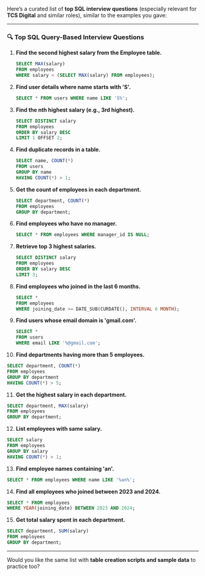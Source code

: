 Here’s a curated list of **top SQL interview questions** (especially relevant for **TCS Digital** and similar roles), similar to the examples you gave:

---

### 🔍 **Top SQL Query-Based Interview Questions**

1. **Find the second highest salary from the Employee table.**

   ```sql
   SELECT MAX(salary) 
   FROM employees 
   WHERE salary < (SELECT MAX(salary) FROM employees);
   ```

2. **Find user details where name starts with 'S'.**

   ```sql
   SELECT * FROM users WHERE name LIKE 'S%';
   ```

3. **Find the nth highest salary (e.g., 3rd highest).**

   ```sql
   SELECT DISTINCT salary 
   FROM employees 
   ORDER BY salary DESC 
   LIMIT 1 OFFSET 2;
   ```

4. **Find duplicate records in a table.**

   ```sql
   SELECT name, COUNT(*) 
   FROM users 
   GROUP BY name 
   HAVING COUNT(*) > 1;
   ```

5. **Get the count of employees in each department.**

   ```sql
   SELECT department, COUNT(*) 
   FROM employees 
   GROUP BY department;
   ```

6. **Find employees who have no manager.**

   ```sql
   SELECT * FROM employees WHERE manager_id IS NULL;
   ```

7. **Retrieve top 3 highest salaries.**

   ```sql
   SELECT DISTINCT salary 
   FROM employees 
   ORDER BY salary DESC 
   LIMIT 3;
   ```

8. **Find employees who joined in the last 6 months.**

   ```sql
   SELECT * 
   FROM employees 
   WHERE joining_date >= DATE_SUB(CURDATE(), INTERVAL 6 MONTH);
   ```

9. **Find users whose email domain is 'gmail.com'.**

   ```sql
   SELECT * 
   FROM users 
   WHERE email LIKE '%@gmail.com';
   ```

10. **Find departments having more than 5 employees.**

```sql
SELECT department, COUNT(*) 
FROM employees 
GROUP BY department 
HAVING COUNT(*) > 5;
```

11. **Get the highest salary in each department.**

```sql
SELECT department, MAX(salary) 
FROM employees 
GROUP BY department;
```

12. **List employees with same salary.**

```sql
SELECT salary 
FROM employees 
GROUP BY salary 
HAVING COUNT(*) > 1;
```

13. **Find employee names containing 'an'.**

```sql
SELECT * FROM employees WHERE name LIKE '%an%';
```

14. **Find all employees who joined between 2023 and 2024.**

```sql
SELECT * FROM employees 
WHERE YEAR(joining_date) BETWEEN 2023 AND 2024;
```

15. **Get total salary spent in each department.**

```sql
SELECT department, SUM(salary) 
FROM employees 
GROUP BY department;
```

---

Would you like the same list with **table creation scripts and sample data** to practice too?
